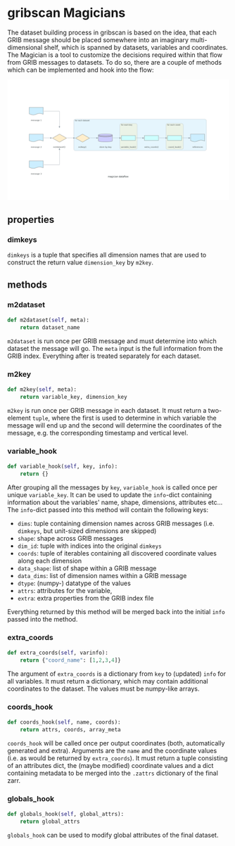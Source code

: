# gribscan Magicians

The dataset building process in gribscan is based on the idea, that each GRIB message should be
placed somewhere into an imaginary multi-dimensional shelf, which is spanned by datasets, variables
and coordinates. The Magician is a tool to customize the decisions required within that flow from GRIB messages to datasets.
To do so, there are a couple of methods which can be implemented and hook into the flow:

![Magician dataflow](magician_dataflow.png)

## properties

### dimkeys
`dimkeys` is a tuple that specifies all dimension names that are used to construct the return value `dimension_key` by `m2key`.

## methods

### m2dataset
```python
def m2dataset(self, meta):
    return dataset_name
```

`m2dataset` is run once per GRIB message and must determine into which dataset the message will go. The `meta` input is the full information from the GRIB index.
Everything after is treated separately for each dataset.

### m2key

```python
def m2key(self, meta):
    return variable_key, dimension_key
```

`m2key` is run once per GRIB message in each dataset. It must return a two-element `tuple`, where the first is used to determine in which variable the message will end up and the second will determine the coordinates of the message, e.g. the corresponding timestamp and vertical level.

### variable_hook

```python
def variable_hook(self, key, info):
    return {}
```

After grouping all the messages by `key`, `variable_hook` is called once per unique `variable_key`.
It can be used to update the `info`-dict containing information about the variables' name, shape, dimensions, attributes etc...
The `info`-dict passed into this method will contain the following keys:

* `dims`: tuple containing dimension names across GRIB messages (i.e. `dimkeys`, but unit-sized dimensions are skipped)
* `shape`: shape across GRIB messages
* `dim_id`: tuple with indices into the original `dimkeys`
* `coords`: tuple of iterables containing all discovered coordinate values along each dimension
* `data_shape`: list of shape within a GRIB message
* `data_dims`: list of dimension names within a GRIB message
* `dtype`: (numpy-) datatype of the values
* `attrs`: attributes for the variable,
* `extra`: extra properties from the GRIB index file

Everything returned by this method will be merged back into the initial `info` passed into the method.

### extra_coords

```python
def extra_coords(self, varinfo):
    return {"coord_name": [1,2,3,4]}
```

The argument of `extra_coords` is a dictionary from `key` to (updated) `info` for all variables.
It must return a dictionary, which may contain additional coordinates to the dataset.
The values must be numpy-like arrays.

### coords_hook

```python
def coords_hook(self, name, coords):
    return attrs, coords, array_meta
```

`coords_hook` will be called once per output coordinates (both, automatically generated and extra).
Arguments are the `name` and the coordinate values (i.e. as would be returned by `extra_coords`).
It must return a tuple consisting of an attributes dict, the (maybe modified) coordinate values and a dict containing metadata to be merged into the `.zattrs` dictionary of the final zarr.

### globals_hook

```python
def globals_hook(self, global_attrs):
    return global_attrs
```

`globals_hook` can be used to modify global attributes of the final dataset.

